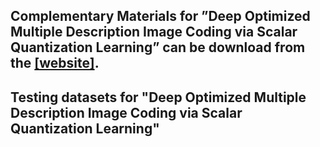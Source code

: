## Complementary Materials for ”Deep Optimized Multiple Description Image Coding via Scalar Quantization Learning” can be download from the [[website]](https://github.com/mdcnn/Deep-Multiple-Description-Coding/blob/master/MDQNN-supp.pdf). 
## Testing datasets for "Deep Optimized Multiple Description Image Coding via Scalar Quantization Learning"
